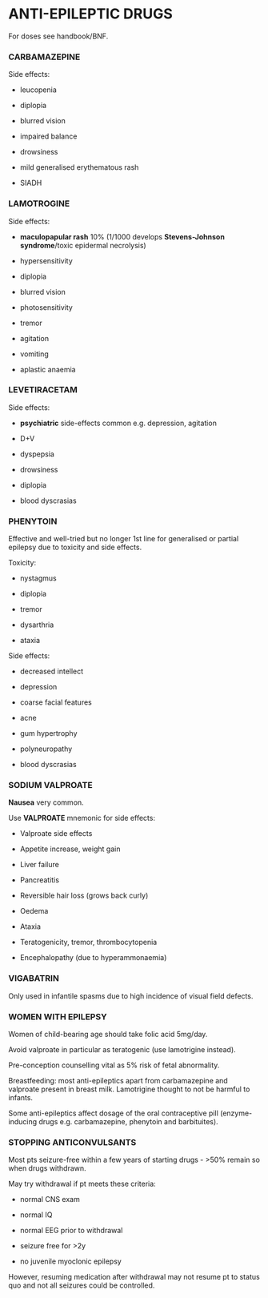 # ANTI-EPILEPTIC DRUGS

For doses see handbook/BNF.

### CARBAMAZEPINE

Side effects:

- leucopenia

- diplopia

- blurred vision

- impaired balance

- drowsiness

- mild generalised erythematous rash

- SIADH

### LAMOTROGINE

Side effects:

- **maculopapular rash** 10% (1/1000 develops **Stevens-Johnson syndrome**/toxic epidermal necrolysis)

- hypersensitivity

- diplopia

- blurred vision

- photosensitivity

- tremor

- agitation

- vomiting

- aplastic anaemia

### LEVETIRACETAM

Side effects:

- **psychiatric** side-effects common e.g. depression, agitation

- D+V

- dyspepsia

- drowsiness

- diplopia

- blood dyscrasias


### PHENYTOIN

Effective and well-tried but no longer 1st line for generalised or partial epilepsy due to toxicity and side effects.

Toxicity:

- nystagmus

- diplopia

- tremor

- dysarthria

- ataxia

Side effects:

- decreased intellect

- depression

- coarse facial features

- acne

- gum hypertrophy

- polyneuropathy

- blood dyscrasias


### SODIUM VALPROATE

**Nausea** very common.

Use **VALPROATE** mnemonic for side effects:

- Valproate side effects

- Appetite increase, weight gain

- Liver failure

- Pancreatitis

- Reversible hair loss (grows back curly)

- Oedema

- Ataxia

- Teratogenicity, tremor, thrombocytopenia

- Encephalopathy (due to hyperammonaemia)

### VIGABATRIN

Only used in infantile spasms due to high incidence of visual field defects.

### WOMEN WITH EPILEPSY

Women of child-bearing age should take folic acid 5mg/day.

Avoid valproate in particular as teratogenic (use lamotrigine instead).

Pre-conception counselling vital as 5% risk of fetal abnormality.

Breastfeeding: most anti-epileptics apart from carbamazepine and valproate present in breast milk. Lamotrigine thought to not be harmful to infants.

Some anti-epileptics affect dosage of the oral contraceptive pill (enzyme-inducing drugs e.g. carbamazepine, phenytoin and barbituites).

### STOPPING ANTICONVULSANTS

Most pts seizure-free within a few years of starting drugs - >50% remain so when drugs withdrawn.

May try withdrawal if pt meets these criteria:

- normal CNS exam

- normal IQ

- normal EEG prior to withdrawal

- seizure free for >2y

- no juvenile myoclonic epilepsy

However, resuming medication after withdrawal may not resume pt to status quo and not all seizures could be controlled.